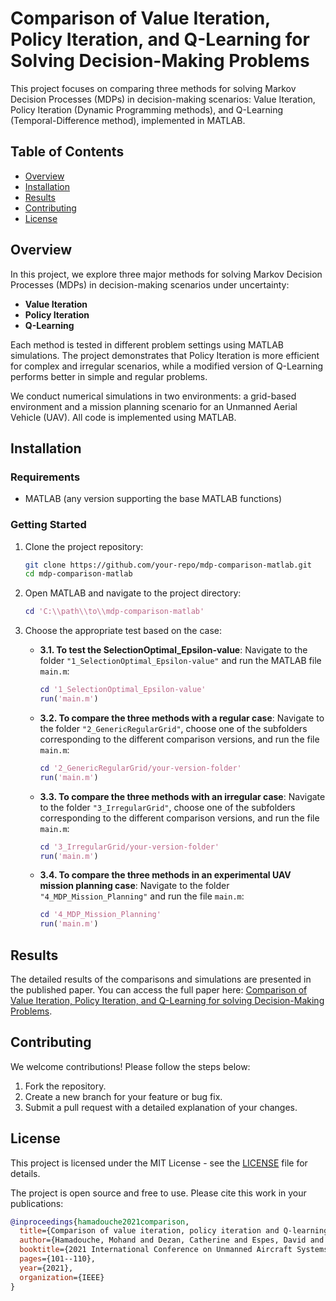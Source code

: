 # Comparison of Value Iteration, Policy Iteration, and Q-Learning for Solving Decision-Making Problems

This project focuses on comparing three methods for solving Markov Decision Processes (MDPs) in decision-making scenarios: Value Iteration, Policy Iteration (Dynamic Programming methods), and Q-Learning (Temporal-Difference method), implemented in MATLAB.

## Table of Contents

- [Overview](#overview)
- [Installation](#installation)
- [Results](#results)
- [Contributing](#contributing)
- [License](#license)

## Overview

In this project, we explore three major methods for solving Markov Decision Processes (MDPs) in decision-making scenarios under uncertainty:

- **Value Iteration**
- **Policy Iteration**
- **Q-Learning**

Each method is tested in different problem settings using MATLAB simulations. The project demonstrates that Policy Iteration is more efficient for complex and irregular scenarios, while a modified version of Q-Learning performs better in simple and regular problems.

We conduct numerical simulations in two environments: a grid-based environment and a mission planning scenario for an Unmanned Aerial Vehicle (UAV). All code is implemented using MATLAB.

## Installation

### Requirements

- MATLAB (any version supporting the base MATLAB functions)

### Getting Started

1. Clone the project repository:
    ```bash
    git clone https://github.com/your-repo/mdp-comparison-matlab.git
    cd mdp-comparison-matlab
    ```

2. Open MATLAB and navigate to the project directory:
    ```matlab
    cd 'C:\\path\\to\\mdp-comparison-matlab'
    ```

3. Choose the appropriate test based on the case:

   - **3.1. To test the SelectionOptimal_Epsilon-value**: Navigate to the folder `"1_SelectionOptimal_Epsilon-value"` and run the MATLAB file `main.m`:
     ```matlab
     cd '1_SelectionOptimal_Epsilon-value'
     run('main.m')
     ```

   - **3.2. To compare the three methods with a regular case**: Navigate to the folder `"2_GenericRegularGrid"`, choose one of the subfolders corresponding to the different comparison versions, and run the file `main.m`:
     ```matlab
     cd '2_GenericRegularGrid/your-version-folder'
     run('main.m')
     ```

   - **3.3. To compare the three methods with an irregular case**: Navigate to the folder `"3_IrregularGrid"`, choose one of the subfolders corresponding to the different comparison versions, and run the file `main.m`:
     ```matlab
     cd '3_IrregularGrid/your-version-folder'
     run('main.m')
     ```

   - **3.4. To compare the three methods in an experimental UAV mission planning case**: Navigate to the folder `"4_MDP_Mission_Planning"` and run the file `main.m`:
     ```matlab
     cd '4_MDP_Mission_Planning'
     run('main.m')
     ```

## Results

The detailed results of the comparisons and simulations are presented in the published paper. You can access the full paper here: [Comparison of Value Iteration, Policy Iteration, and Q-Learning for solving Decision-Making Problems](https://ieeexplore.ieee.org/abstract/document/9476691).

## Contributing

We welcome contributions! Please follow the steps below:

1. Fork the repository.
2. Create a new branch for your feature or bug fix.
3. Submit a pull request with a detailed explanation of your changes.

## License

This project is licensed under the MIT License - see the [LICENSE](./LICENSE) file for details.

The project is open source and free to use. Please cite this work in your publications:

```bibtex
@inproceedings{hamadouche2021comparison,
  title={Comparison of value iteration, policy iteration and Q-learning for solving decision-making problems},
  author={Hamadouche, Mohand and Dezan, Catherine and Espes, David and Branco, Kalinka},
  booktitle={2021 International Conference on Unmanned Aircraft Systems (ICUAS)},
  pages={101--110},
  year={2021},
  organization={IEEE}
}
```
